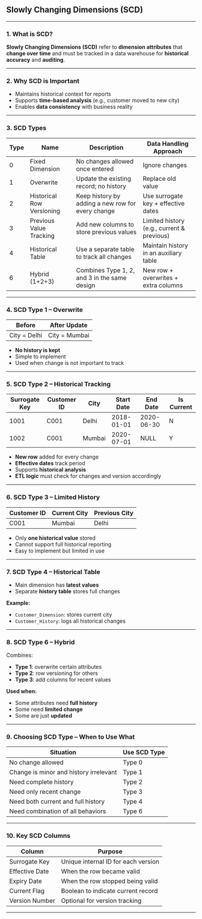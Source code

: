 ## **Slowly Changing Dimensions (SCD)**

---

### **1. What is SCD?**

**Slowly Changing Dimensions (SCD)** refer to **dimension attributes** that **change over time** and must be tracked in a data warehouse for **historical accuracy** and **auditing**.

---

### **2. Why SCD is Important**

* Maintains historical context for reports
* Supports **time-based analysis** (e.g., customer moved to new city)
* Enables **data consistency** with business reality

---

### **3. SCD Types**

| Type | Name                      | Description                                       | Data Handling Approach                     |
| ---- | ------------------------- | ------------------------------------------------- | ------------------------------------------ |
| 0    | Fixed Dimension           | No changes allowed once entered                   | Ignore changes                             |
| 1    | Overwrite                 | Update the existing record; no history            | Replace old value                          |
| 2    | Historical Row Versioning | Keep history by adding a new row for every change | Use surrogate key + effective dates        |
| 3    | Previous Value Tracking   | Add new columns to store previous values          | Limited history (e.g., current & previous) |
| 4    | Historical Table          | Use a separate table to track all changes         | Maintain history in an auxiliary table     |
| 6    | Hybrid (1+2+3)            | Combines Type 1, 2, and 3 in the same design      | New row + overwrites + extra columns       |

---

### **4. SCD Type 1 – Overwrite**

| Before       | After Update  |
| ------------ | ------------- |
| City = Delhi | City = Mumbai |

* **No history is kept**
* Simple to implement
* Used when change is not important to track

---

### **5. SCD Type 2 – Historical Tracking**

| Surrogate Key | Customer ID | City   | Start Date | End Date   | Is Current |
| ------------- | ----------- | ------ | ---------- | ---------- | ---------- |
| 1001          | C001        | Delhi  | 2018-01-01 | 2020-06-30 | N          |
| 1002          | C001        | Mumbai | 2020-07-01 | NULL       | Y          |

* **New row** added for every change
* **Effective dates** track period
* Supports **historical analysis**
* **ETL logic** must check for changes and version accordingly

---

### **6. SCD Type 3 – Limited History**

| Customer ID | Current City | Previous City |
| ----------- | ------------ | ------------- |
| C001        | Mumbai       | Delhi         |

* Only **one historical value** stored
* Cannot support full historical reporting
* Easy to implement but limited in use

---

### **7. SCD Type 4 – Historical Table**

* Main dimension has **latest values**
* Separate **history table** stores full changes

**Example:**

* `Customer_Dimension`: stores current city
* `Customer_History`: logs all historical changes

---

### **8. SCD Type 6 – Hybrid**

Combines:

* **Type 1**: overwrite certain attributes
* **Type 2**: row versioning for others
* **Type 3**: add columns for recent values

**Used when:**

* Some attributes need **full history**
* Some need **limited change**
* Some are just **updated**

---

### **9. Choosing SCD Type – When to Use What**

| Situation                              | Use SCD Type |
| -------------------------------------- | ------------ |
| No change allowed                      | Type 0       |
| Change is minor and history irrelevant | Type 1       |
| Need complete history                  | Type 2       |
| Need only recent change                | Type 3       |
| Need both current and full history     | Type 4       |
| Need combination of all behaviors      | Type 6       |

---

### **10. Key SCD Columns**

| Column         | Purpose                             |
| -------------- | ----------------------------------- |
| Surrogate Key  | Unique internal ID for each version |
| Effective Date | When the row became valid           |
| Expiry Date    | When the row stopped being valid    |
| Current Flag   | Boolean to indicate current record  |
| Version Number | Optional for version tracking       |

---
